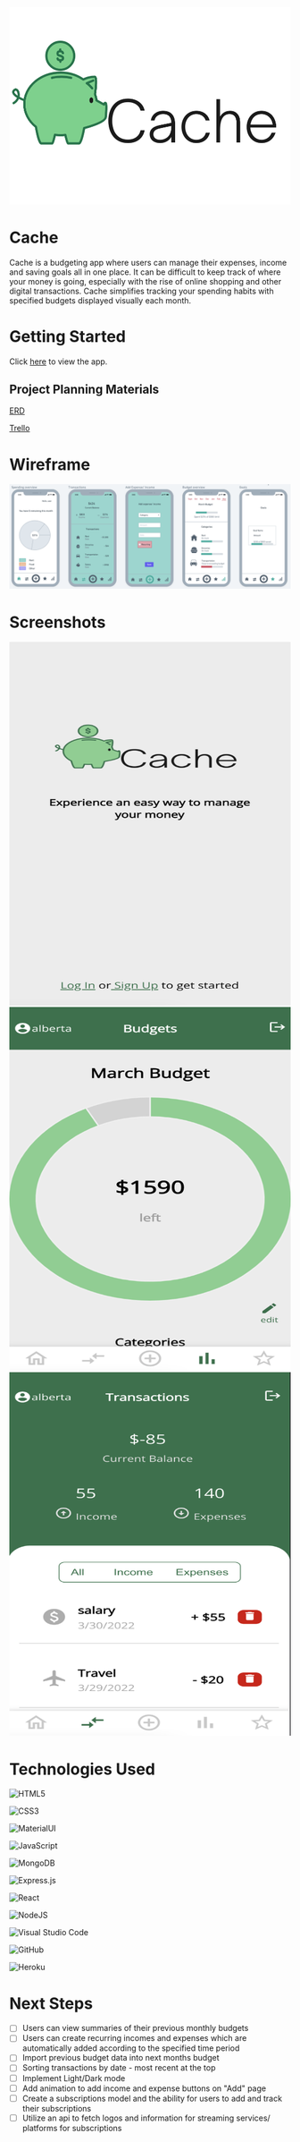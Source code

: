 ![Logo](public/cache-logo.png)

# Cache  

Cache is a budgeting app where users can manage their expenses, income and saving goals all in one place. It can be difficult to keep track of where your money is going, especially with the rise of online shopping and other digital transactions. Cache simplifies tracking your spending habits with specified budgets displayed visually each month.  

# Getting Started

Click [here](https://cachefrontend.herokuapp.com/) to view the app. 


## Project Planning Materials  
[ERD](https://whimsical.com/cache-budget-app-erd-Vxzr1JRk8dCMnrtuzNmMjN">)

[Trello](https://trello.com/b/VL89qktx/cache-budget-app)

# Wireframe
![Wireframe](public/wireframe.png)  
 

# Screenshots

<img src="./public/landing-page.png" width="600" height="650" />

<img src="./public/budget.png" width="600" height="650" />

<img src="./public/transactions.png" width="600" height="650" />


# Technologies Used

  ![HTML5](https://img.shields.io/badge/html5-%23E34F26.svg?style=for-the-badge&logo=html5&logoColor=white)

  ![CSS3](https://img.shields.io/badge/css3-%231572B6.svg?style=for-the-badge&logo=css3&logoColor=white)

  ![MaterialUI](https://img.shields.io/badge/Material--UI-0081CB?style=for-the-badge&logo=material-ui&logoColor=white)

  ![JavaScript](https://img.shields.io/badge/javascript-%23323330.svg?style=for-the-badge&logo=javascript&logoColor=%23F7DF1E)

  ![MongoDB](https://img.shields.io/badge/MongoDB-%234ea94b.svg?style=for-the-badge&logo=mongodb&logoColor=white)

  ![Express.js](https://img.shields.io/badge/express.js-%23404d59.svg?style=for-the-badge&logo=express&logoColor=%2361DAFB)

  ![React](https://img.shields.io/badge/React-20232A?style=for-the-badge&logo=react&logoColor=61DAFB)

  ![NodeJS](https://img.shields.io/badge/node.js-6DA55F?style=for-the-badge&logo=node.js&logoColor=white)

  ![Visual Studio Code](https://img.shields.io/badge/Visual%20Studio%20Code-0078d7.svg?style=for-the-badge&logo=visual-studio-code&logoColor=white)

  ![GitHub](https://img.shields.io/badge/github-%23121011.svg?style=for-the-badge&logo=github&logoColor=white)
  
  ![Heroku](https://img.shields.io/badge/Heroku-430098?style=for-the-badge&logo=heroku&logoColor=white)


# Next Steps

- [ ] Users can view summaries of their previous monthly budgets
- [ ] Users can create recurring incomes and expenses which are automatically added according to the specified time period
- [ ] Import previous budget data into next months budget
- [ ] Sorting transactions by date - most recent at the top
- [ ] Implement Light/Dark mode
- [ ] Add animation to add income and expense buttons on "Add" page
- [ ] Create a subscriptions model and the ability for users to add and track their subscriptions
- [ ] Utilize an api to fetch logos and information for streaming services/ platforms for subscriptions
